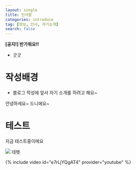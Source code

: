 ```yaml
---
layout: single
title: 인사말
categories: introduce
tag: [정보, 인사, 자기소개]
search: false
---
```

<div class = "notice--info">
<b>[공지!] 반가워요!! </b>
<ul>
    <li> 굿굿 </li>
</ul>
</div>


# 작성배경
- 블로그 작성에 앞서 자기 소개를 하려고 해요~

안녕하세요~ 드니에요~


# 테스트
지금 테스트중이에요

![](../../images/2023-02-26-23-28-21.png)
데헷

{% include video id="e7rLjYQgAT4" provider="youtube" %}